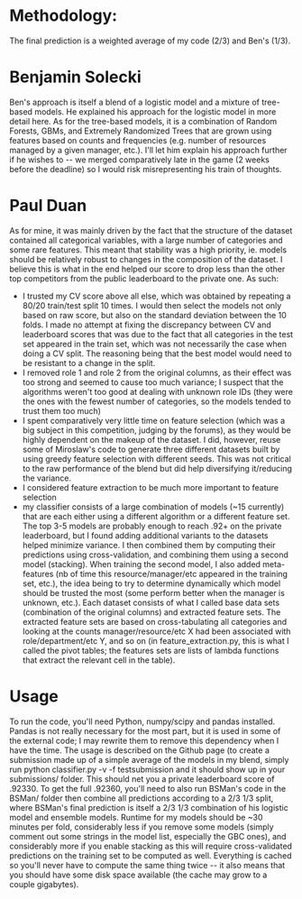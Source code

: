 Methodology:
============
The final prediction is a weighted average of my code (2/3) and Ben's (1/3).
 
Benjamin Solecki
================
Ben's approach is itself a blend of a logistic model and a mixture of tree-based models. He explained his approach for the logistic model in more detail here. As for the tree-based models, it is a combination of Random Forests, GBMs, and Extremely Randomized Trees that are grown using features based on counts and frequencies (e.g. number of resources managed by a given manager, etc.). I'll let him explain his approach further if he wishes to -- we merged comparatively late in the game (2 weeks before the deadline) so I would risk misrepresenting his train of thoughts.
 
Paul Duan
=========
As for mine, it was mainly driven by the fact that the structure of the dataset contained all categorical variables, with a large number of categories and some rare features. This meant that stability was a high priority, ie. models should be relatively robust to changes in the composition of the dataset. I believe this is what in the end helped our score to drop less than the other top competitors from the public leaderboard to the private one.
As such:
- I trusted my CV score above all else, which was obtained by repeating a 80/20 train/test split 10 times. I would then select the models not only based on raw score, but also on the standard deviation between the 10 folds.
I made no attempt at fixing the discrepancy between CV and leaderboard scores that was due to the fact that all categories in the test set appeared in the train set, which was not necessarily the case when doing a CV split. The reasoning being that the best model would need to be resistant to a change in the split.
- I removed role 1 and role 2 from the original columns, as their effect was too strong and seemed to cause too much variance; I suspect that the algorithms weren't too good at dealing with unknown role IDs (they were the ones with the fewest number of categories, so the models tended to trust them too much)
- I spent comparatively very little time on feature selection (which was a big subject in this competition, judging by the forums), as they would be highly dependent on the makeup of the dataset. I did, however, reuse some of Miroslaw's code to generate three different datasets built by using greedy feature selection with different seeds. This was not critical to the raw performance of the blend but did help diversifying it/reducing the variance.
- I considered feature extraction to be much more important to feature selection
- my classifier consists of a large combination of models (~15 currently) that are each either using a different algorithm or a different feature set. The top 3-5 models are probably enough to reach .92+ on the private leaderboard, but I found adding additional variants to the datasets helped minimize variance.
I then combined them by computing their predictions using cross-validation, and combining them using a second model (stacking). When training the second model, I also added meta-features (nb of time this resource/manager/etc appeared in the training set, etc.), the idea being to try to determine dynamically which model should be trusted the most (some perform better when the manager is unknown, etc.).
 Each dataset consists of what I called base data sets (combination of the original columns) and extracted feature sets.
The extracted feature sets are based on cross-tabulating all categories and looking at the counts manager/resource/etc X had been associated with role/department/etc Y, and so on (in feature_extraction.py, this is what I called the pivot tables; the features sets are lists of lambda functions that extract the relevant cell in the table).
 
Usage
=====
To run the code, you'll need Python, numpy/scipy and pandas installed. Pandas is not really necessary for the most part, but it is used in some of the external code; I may rewrite them to remove this dependency when I have the time.
The usage is described on the Github page (to create a submission made up of a simple average of the models in my blend, simply run python classifier.py -v -f testsubmission and it should show up in your submissions/ folder. This should net you a private leaderboard score of .92330. To get the full .92360, you'll need to also run BSMan's code in the BSMan/ folder then combine all predictions according to a 2/3 1/3 split, where BSMan's final prediction is itself a 2/3 1/3 combination of his logistic model and ensemble models.
Runtime for my models should be ~30 minutes per fold, considerably less if you remove some models (simply comment out some strings in the model list, especially the GBC ones), and considerably more if you enable stacking as this will require cross-validated predictions on the training set to be computed as well.
Everything is cached so you'll never have to compute the same thing twice -- it also means that you should have some disk space available (the cache may grow to a couple gigabytes).
